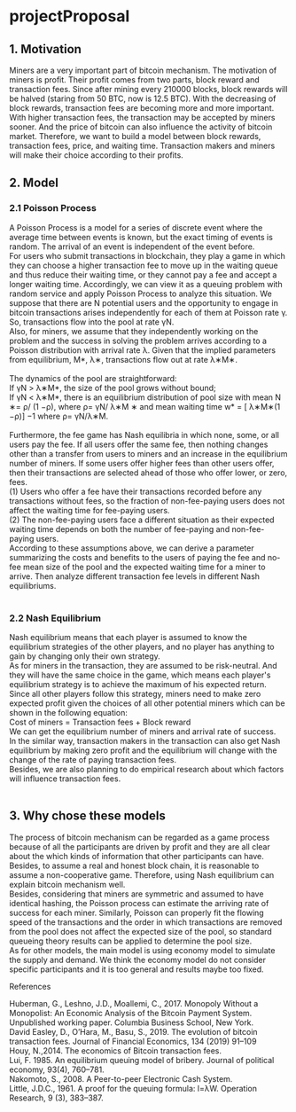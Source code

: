 # projectProposal


## 1.	Motivation <br>
Miners are a very important part of bitcoin mechanism. The motivation of miners is profit. Their profit comes from two parts, block  reward and transaction fees. Since after mining every 210000 blocks, block rewards will be halved (staring from 50 BTC, now is 12.5    BTC). With the decreasing of block rewards, transaction fees are becoming more and more important. With higher transaction fees, the transaction may be accepted by miners sooner. And the price of bitcoin can also influence the activity of bitcoin market. Therefore, we want to build a model between block rewards, transaction fees, price, and waiting time. Transaction makers and   miners will make their choice according to their profits. <br>

## 2.	Model <br>
### 2.1	Poisson Process <br>
A Poisson Process is a model for a series of discrete event where the average time between events is known, but the exact timing of events is random. The arrival of an event is independent of the event before. <br>
For users who submit transactions in blockchain, they play a game in which they can choose a higher transaction fee to move up in the waiting queue and thus reduce their waiting time, or they cannot pay a fee and accept a longer waiting time. Accordingly, we can view it as a queuing problem with random service and apply Poisson Process to analyze this situation. We suppose that there are N potential users and the opportunity to engage in bitcoin transactions arises independently for each of them at Poisson rate γ. So, transactions flow into the pool at rate γN. <br>
Also, for miners, we assume that they independently working on the problem and the success in solving the problem arrives according to a Poisson distribution with arrival rate λ. Given that the implied parameters from equilibrium, M*, λ∗, transactions flow out at rate λ∗M∗. <br><br>
The dynamics of the pool are straightforward: <br>
If γN > λ∗M*, the size of the pool grows without bound; <br>
If γN < λ∗M*, there is an equilibrium distribution of pool size with mean N ∗= ρ/ (1 −ρ), where ρ= γN/ λ∗M ∗ and mean waiting time w* = [ λ∗M∗(1 −ρ)] −1 where ρ= γN/λ∗M. <br><br>
Furthermore, the fee game has Nash equilibria in which none, some, or all users pay the fee. If all users offer the same fee, then nothing changes other than a transfer from users to miners and an increase in the equilibrium number of miners. If some users offer higher fees than other users offer, then their transactions are selected ahead of those who offer lower, or zero, fees. <br>
(1)	Users who offer a fee have their transactions recorded before any transactions without fees, so the fraction of non-fee-paying users does not affect the waiting time for fee-paying users. <br>
(2)	The non-fee-paying users face a different situation as their expected waiting time depends on both the number of fee-paying and non-fee-paying users. <br>
According to these assumptions above, we can derive a parameter summarizing the costs and benefits to the users of paying the fee and no-fee mean size of the pool and the expected waiting time for a miner to arrive. Then analyze different transaction fee levels in different Nash equilibriums. <br> <br>

### 2.2 Nash Equilibrium <br>
Nash equilibrium means that each player is assumed to know the equilibrium strategies of the other players, and no player has anything to gain by changing only their own strategy. <br>
As for miners in the transaction, they are assumed to be risk-neutral. And they will have the same choice in the game, which means each player's equilibrium strategy is to achieve the maximum of his expected return. Since all other players follow this strategy, miners need to make zero expected profit given the choices of all other potential miners which can be shown in the following equation: <br>
Cost of miners = Transaction fees + Block reward <br>
We can get the equilibrium number of miners and arrival rate of success.<br>
In the similar way, transaction makers in the transaction can also get Nash equilibrium by making zero profit and the equilibrium will change with the change of the rate of paying transaction fees. <br>
Besides, we are also planning to do empirical research about which factors will influence transaction fees.<br><br>

## 3.	Why chose these models <br>
The process of bitcoin mechanism can be regarded as a game process because of all the participants are driven by profit and they are all clear about the which kinds of information that other participants can have. Besides, to assume a real and honest block chain, it is reasonable to assume a non-cooperative game. Therefore, using Nash equilibrium can explain bitcoin mechanism well.<br>
Besides, considering that miners are symmetric and assumed to have identical hashing, the Poisson process can estimate the arriving rate of success for each miner. Similarly, Poisson can properly fit the flowing speed of the transactions and the order in which transactions are removed from the pool does not affect the expected size of the pool, so standard queueing theory results can be applied to determine the pool size.<br>
As for other models, the main model is using economy model to simulate the supply and demand. We think the economy model do not consider specific participants and it is too general and results maybe too fixed. <br>





References <br>

Huberman, G., Leshno, J.D., Moallemi, C., 2017. Monopoly Without a Monopolist: An Economic Analysis of the Bitcoin Payment System. Unpublished working paper. Columbia Business School, New York. <br>
David Easley, D., O’Hara, M., Basu, S., 2019. The evolution of bitcoin transaction fees. Journal of Financial Economics, 134 (2019) 91–109<br>
Houy, N.,2014. The economics of Bitcoin transaction fees. <br>
Lui, F. 1985. An equilibrium queuing model of bribery. Journal of political economy, 93(4), 760–781.<br>
Nakomoto, S., 2008. A Peer-to-peer Electronic Cash System. <br>
Little, J.D.C., 1961. A proof for the queuing formula: l=λW. Operation Research, 9 (3), 383–387.

